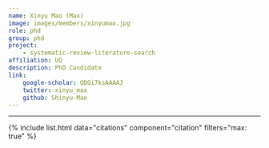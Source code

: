 ```yaml
---
name: Xinyu Mao (Max)
image: images/members/xinyumao.jpg
role: phd
group: phd
project:
    - systematic-review-literature-search
affiliation: UQ
description: PhD Candidate
link:
    google-scholar: QDGi7ksAAAAJ
    twitter: xinyu_max
    github: Shinyu-Mao
---
```


---

{% include list.html data="citations" component="citation" filters="max: true" %}
